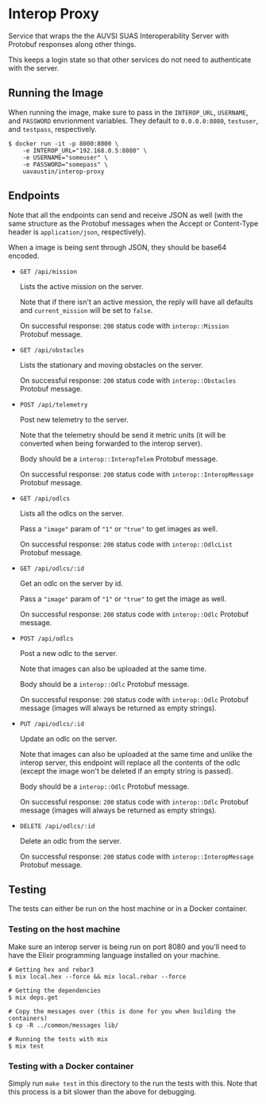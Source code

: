 # Interop Proxy

Service that wraps the the AUVSI SUAS Interoperability Server with Protobuf
responses along other things.

This keeps a login state so that other services do not need to authenticate
with the server.

## Running the Image

When running the image, make sure to pass in the `INTEROP_URL`, `USERNAME`, and
`PASSWORD` envrionment variables. They default to `0.0.0.0:8080`, `testuser`,
and `testpass`, respectively.

```
$ docker run -it -p 8000:8000 \
    -e INTEROP_URL="192.168.0.5:8080" \
    -e USERNAME="someuser" \
    -e PASSWORD="somepass" \
    uavaustin/interop-proxy
```

## Endpoints

Note that all the endpoints can send and receive JSON as well (with the same
structure as the Protobuf messages when the Accept or Content-Type header is
`application/json`, respectively).

When a image is being sent through JSON, they should be base64 encoded.

- `GET /api/mission`

  Lists the active mission on the server.

  Note that if there isn't an active mession, the reply will have all defaults
  and `current_mission` will be set to `false`.

  On successful response: `200` status code with `interop::Mission` Protobuf
  message.

- `GET /api/obstacles`

  Lists the stationary and moving obstacles on the server.

  On successful response: `200` status code with `interop::Obstacles` Protobuf
  message.

- `POST /api/telemetry`

  Post new telemetry to the server.

  Note that the telemetry should be send it metric units (it will be converted
  when being forwarded to the interop server).

  Body should be a `interop::InteropTelem` Protobuf message.

  On successful response: `200` status code with `interop::InteropMessage`
  Protobuf message.

- `GET /api/odlcs`

  Lists all the odlcs on the server.

  Pass a `"image"` param of `"1"` or `"true"` to get images as well.

  On successful response: `200` status code with `interop::OdlcList` Protobuf
  message.

- `GET /api/odlcs/:id`

  Get an odlc on the server by id.

  Pass a `"image"` param of `"1"` or `"true"` to get the image as well.

  On successful response: `200` status code with `interop::Odlc` Protobuf
  message.

- `POST /api/odlcs`

  Post a new odlc to the server.

  Note that images can also be uploaded at the same time.

  Body should be a `interop::Odlc` Protobuf message.

  On successful response: `200` status code with `interop::Odlc` Protobuf
  message (images will always be returned as empty strings).

- `PUT /api/odlcs/:id`

  Update an odlc on the server.

  Note that images can also be uploaded at the same time and unlike the
  interop server, this endpoint will replace all the contents of the odlc
  (except the image won't be deleted if an empty string is passed).

  Body should be a `interop::Odlc` Protobuf message.

  On successful response: `200` status code with `interop::Odlc` Protobuf
  message (images will always be returned as empty strings).

- `DELETE /api/odlcs/:id`

  Delete an odlc from the server.

  On successful response: `200` status code with `interop::InteropMessage`
  Protobuf message.

## Testing

The tests can either be run on the host machine or in a Docker container.

### Testing on the host machine

Make sure an interop server is being run on port 8080 and you'll need to have
the Elixir programming language installed on your machine.

```
# Getting hex and rebar3
$ mix local.hex --force && mix local.rebar --force

# Getting the dependencies
$ mix deps.get

# Copy the messages over (this is done for you when building the containers)
$ cp -R ../common/messages lib/

# Running the tests with mix
$ mix test
```

### Testing with a Docker container

Simply run `make test` in this directory to the run the tests with this. Note
that this process is a bit slower than the above for debugging.
